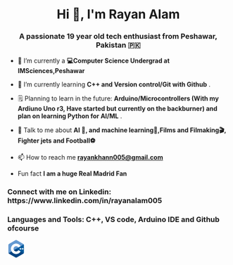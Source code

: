 <h1 align="center">Hi 👋, I'm Rayan Alam</h1>
<h3 align="center">A passionate 19 year old tech enthusiast from Peshawar, Pakistan 🇵🇰</h3>

- 🔭 I’m currently a **💻Computer Science Undergrad at IMSciences,Peshawar**

- 🌱 I’m currently learning **C++ and Version control/Git with Github** .
  
- 🗒️ Planning to learn in the future: **Arduino/Microcontrollers (With my Ardiuno Uno r3, Have started but currently on the backburner) and plan on learning Python for AI/ML** .

- 💬 Talk to me about **AI 🤖, and machine learning🧠,Films and Filmaking🎬, Fighter jets and Football⚽**

- 📫 How to reach me **rayankhann005@gmail.com**

-  Fun fact **I am a huge Real Madrid Fan**

<h3 align="left">Connect with me on Linkedin: https://www.linkedin.com/in/rayanalam005</h3>
<p align="left">
</p>

<h3 align="left">Languages and Tools: C++, VS code, Arduino IDE and Github ofcourse </h3>
<p align="left"> <a href="https://www.w3schools.com/cpp/" target="_blank" rel="noreferrer"> <img src="https://raw.githubusercontent.com/devicons/devicon/master/icons/cplusplus/cplusplus-original.svg" alt="cplusplus" width="40" height="40"/> </a> </p>



